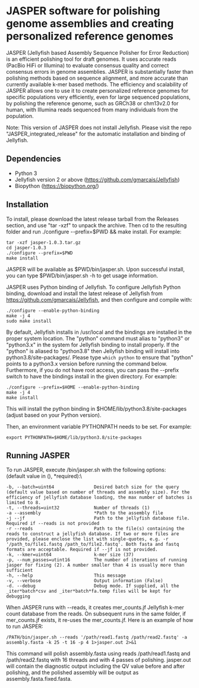 # JASPER software for polishing genome assemblies and creating personalized reference genomes

JASPER (Jellyfish based Assembly Sequence Polisher for Error Reduction) is an efficient polishing tool for draft genomes.  It uses accurate reads (PacBio HiFi or Illumina) to evaluate consensus quality and correct consensus errors in genome assemblies.  JASPER is substantially faster than polishing methods based on sequence alignment, and more accurate than currently available k-mer based methods.  The efficiency and scalability of JASPER allows one to use it to create personalized reference genomes for specific populations very efficiently, even for large sequenced populations, by polishing the reference genome, such as GRCh38 or chm13v2.0 for human, with Illumina reads sequenced from many individuals from the population. 

Note: This version of JASPER does not install Jellyfish. Please visit the repo "JASPER_integrated_release" for the automatic installation and binding of Jellyfish.

## Dependencies
* Python 3
* Jellyfish version 2 or above (https://github.com/gmarcais/Jellyfish)
* Biopython (https://biopython.org/)

## Installation
To install, please download the latest release tarball from the Releases section, and use "tar -xzf" to unpack the archive.  Then cd to the resulting folder and run ./configure --prefix=$PWD && make install.  For example:
```shell
tar -xzf jasper-1.0.3.tar.gz
cd jasper-1.0.3
./configure --prefix=$PWD
make install
```
JASPER will be available as $PWD/bin/jasper.sh.  Upon successful install, you can type $PWD/bin/jasper.sh -h to get usage information.
    
JASPER uses Python binding of Jellyfish. To configure Jellyfish Python binding, download and install the latest release of Jellyfish from https://github.com/gmarcais/Jellyfish, and then configure and compile with:

```shell
./configure --enable-python-binding 
make -j 4
sudo make install
```
By default, Jellyfish installs in /usr/local and the bindings are installed in the proper system location. The "python" command must alias to "python3" or "python3.x" in the system for Jellyfish binding to install properly. If the "python" is aliased to "python3.8" then Jellyfish binding will install into python3.8/site-packages/. Please type ``` which python ``` to ensure that "python" points to a python3.x version before running the command below. Furthermore, if you do not have root access, you can pass the --prefix switch to have the bindings install in the given directory. For example:

```shell
./configure --prefix=$HOME --enable-python-binding
make -j 4
make install
```
This will install the python binding in $HOME/lib/python3.8/site-packages (adjust based on your Python version). 

Then, an environment variable PYTHONPATH needs to be set. For example:

```shell
export PYTHONPATH=$HOME/lib/python3.8/site-packages 
```
    
## Running JASPER
To run JASPER, execute <PATH>/bin/jasper.sh with the following options:\
(default value in (), *required):\
```
-b, --batch=uint64               Desired batch size for the query (default value based on number of threads and assembly size). For the efficiency of jellyfish database loading, the max number of batches is limited to 8.
-t, --threads=uint32             Number of threads (1)
-a --assembly                    *Path to the assembly file
-j --jf                          Path to the jellyfish database file. Required if --reads is not provided
-r --reads                       Path to the file(s) containing the reads to construct a jellyfish database. If two or more files are provided, please enclose the list with single-quotes, e.g. -r '/path_to/file1.fastq /path_to/file2.fastq'. Both fasta and fastq formats are acceptable. Required if --jf is not provided.
-k, --kmer=uint64                k-mer size (37)
-p, --num_passes=utint16         The number of iterations of running jasper for fixing (2). A number smaller than 4 is usually more than sufficient
-h, --help                       This message
-v, --verbose                    Output information (False)
-d. --debug                      Debug mode. If supplied, all the _iter*batch*csv and _iter*batch*fa.temp files will be kept for debugging 
```
When JASPER runs with --reads, it creates mer_counts.jf Jellyfish k-mer count database from the reads. On subsequent runs in the same folder, if mer_counts.jf exists, it re-uses the mer_counts.jf.  Here is an example of how to run JASPER:

```shell
/PATH/bin/jasper.sh --reads '/path/read1.fastq /path/read2.fastq' -a assembly.fasta -k 25 -t 16 -p 4 1>jasper.out 2>&1
```
This command will polish assembly.fasta using reads /path/read1.fastq and /path/read2.fastq with 16 threads and with 4 passes of polishing. jasper.out will contain the diagnostic output including the QV value before and after polishing, and the polished assembly will be output as assembly.fasta.fixed.fasta.  
